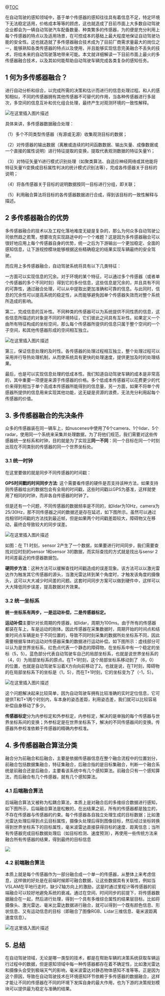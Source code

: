 


@[TOC](目录)

在自动驾驶的感知领域中，基于单个传感器的感知往往具有着信息不足，特定环境下无法稳定适用，价格成本等等的顾虑，这也就造成了目前市面上大多数自动驾驶企业都会为一辆自动驾驶汽车配备数量、种类繁多的传感器，为的便是充分利用上每个传感器的特点以及适用场景，在可控成本的基础上最大程度地保证自动驾驶功能的安全性。这也就造就了多传感器融合技术成为了目前厂商需求量最大的岗位之一，能够熟知各类传感器的特点以及使用，并且能够实现信息完美融合不丢失的技术，将给未来的自动驾驶落地带来可能。本文就详细解读一下目前市面上最火的多传感器融合技术，以及其如何能帮助自动驾驶车辆完成各类复杂的感知任务。

## 1 何为多传感器融合？

进行自动分析和综合，以完成所需的决策和估计而进行的信息处理过程。和人的感知相似，不同的传感器拥有其他传感器不可替代的作用，当各种传感器进行多层次，多空间的信息互补和优化组合处理，最终产生对观测环境的一致性解释。

![在这里插入图片描述](https://img-blog.csdnimg.cn/a7af8af8a55a4124ad9ddee6ef711120.png)


具体来讲，多传感器数据融合处理：

（1）多个不同类型传感器（有源或无源）收集观测目标的数据；

（2）对传感器的输出数据（离散或连续的时间函数数据、输出矢量、成像数据或一个直接的属性说明）进行特征提取的变换，提取代表观测数据的特征矢量Yi；

（3）对特征矢量Yi进行模式识别处理（如聚类算法、自适应神经网络或其他能将特征矢量Yi变换成目标属性判决的统计模式识别法等），完成各传感器关于目标的说明；

（4）将各传感器关于目标的说明数据按同一目标进行分组，即关联；

（5）利用融合算法将目标的各传感器数据进行合成，得到该目标的一致性解释与描述。

## 2 多传感器融合的优势

多传感器融合的技术以及工程化落地难度无疑是复杂的，那么为何众多自动驾驶公司依然趋之若鹜，想要攻克实现路途中的一个个难题？这是因为多传感器融合可以很好地应用上每个传感器自身的优势，统一之后为下游输出一个更加稳定、全面的感知信息，让下游规控模块能够根据这些精确稳定的结果实现车辆最终的安全驾驶。

而应用上多传感器融合，自动驾驶系统将具有以下几类特征：

一方面可以实现信息的冗余。对于环境的某个特征，可以通过多个传感器（或者单个传感器的多个不同时刻）得到它的多份信息，这些信息是冗余的，并且具有不同的可靠性，通过融合处理，可以从中提取出更加准确和可靠的信息。与此同时，信息的冗余性可以提高系统的稳定性，从而能够避免因单个传感器失效而对整个系统所造成的影响。

第二，完成信息的互补性。不同种类的传感器可以为系统提供不同性质的信息，这些信息所描述的对象是不同的环境特征，它们彼此之间具有互补性。如果定义一个由所有特征构成的坐标空间，那么每个传感器所提供的信息只属于整个空间的一个子空间，和其他传感器形成的空间相互独立。

![在这里插入图片描述](https://img-blog.csdnimg.cn/5d7657eb582347d789f1b3ce7cf4c946.png)


第三，保证信息处理的及时性。各传感器的处理过程相互独立，整个处理过程可以采用并行导热处理机制，从而使系统具有更快的处理速度，提供更加及时的处理结果。

最后，也是可以实现信息处理的低成本性。我们知道自动驾驶车辆的成本是非常高的，其中重要一项便是来源于传感器的价格。多个低成本传感器可以花费更少的代价来得到相当于单个高成本传感器所能得到的信息量，另一方面，如果不将单个传感器所提供的信息用来实现其他功能，这无疑是资源的浪费，无法充分利用起每个传感器的价值。

## 3. 多传感器融合的先决条件

众多的传感器装在同一辆车上，如nuscenes中使用了6个camera、1个lidar、5个radar，使用同一个系统来采集并处理数据，为了将他们规范，我们需要对这些传感器统一坐标系和时钟，目的就是为了实现**三同一不同**：同一个目标在同一个时刻出现在不同类别的传感器的同一个世界坐标处。 

### 3.1 统一时钟

在这里要做的就是同步不同传感器的时间戳：

**GPS时间戳的时间同步方法**: 这个需要看传感的硬件是否支持该种方法，如果支持则传感器给出的数据包会有全局的时间戳，这些时间戳以GPS为基准，这样就使用了相同的时钟，而非各自传感器的时钟了。

但是还有一个问题，不同传感器的数据频率是不同的，如lidar为10Hz，camera为25/30Hz，那不同传感器之间的数据还是存在延迟，如下图所示。虽然可以通过找相邻时间戳的方法找到最近帧，但是如果两个时间戳差距较大，障碍物又在移动，最终会导致较大的同步误差。

![在这里插入图片描述](https://img-blog.csdnimg.cn/e14420278fa6436db3b7c7f138a447b1.png)

 

如图：在 T1 时刻，sensor 2产生了一个数据，如果要进行时间同步，我们需要查找对应时刻的sensor 1和sensor 3的数据，而实际查找的方式就是找出与sensr 2时间差最近的传感器数据包。

**硬同步方法**：这种方法可以缓解查找时间戳造成的误差现象。该方法可以以激光雷达作为触发其它传感器的源头，当激光雷达转到某个角度时，才触发该角度的摄像头，这可以大大减少时间差的问题。这套时间同步方案可以做到硬件中，这样可以大大降低同步误差，提高数据对齐效果。

### 3.2 统一坐标系

**统一坐标系有两步，一是运动补偿，二是传感器标定。**

**运动补偿**主要针对长周期的传感器，如lidar，周期为100ms。由于所有的传感器都装在车上，车是运动的刚体。因此传感器在采集数据时，周期开始的时间点和结束时间点车辆是处于不同位置的，导致不同时刻采集的数据所处坐标系不同，因此需要根据车体的运动对传感器采集的数据进行运动补偿。如下图所示：虚线部分可以认为是世界坐标系，红色点代表一个静态的障碍物，在坐标系中有一个稳定的坐标（5，5）。蓝色部分代表自动驾驶车自己的局部坐标系，也就是说世界坐标系的（4，0）为局部坐标系的原点。在T+1时刻，这个局部坐标系移动到了（6，0）的位置，也就是自动驾驶车沿着X方向向前移动了2。也就是说，在T时刻，障碍物的在局部坐标系下的坐标是（1，5），而在T+1时刻，它的坐标变为了（-1，5）。

 
![在这里插入图片描述](https://img-blog.csdnimg.cn/ca2e68d200944656a87391270653ba12.png)

 

 这个问题解决起来比较简单，因为自动驾驶车拥有比较准确的实时定位信息，它可提供T和T+1两个时刻内，车本身的姿态差距，利用姿态差，我们就可以比较容易补偿自身移动了多少。

**传感器标定**分为内参标定和外参标定，内参标定，解决的是单独的每个传感器与世界坐标系间的变换；外参标定是在世界坐标系下，解决的不同传感器间的变换。传感器外参校准依赖于传感器的精确内参校准。

## 4. 多传感器融合算法分类

融合分为前融合和后融合，主要是依据传感器信息在整个融合流程中的位置划分，前融合包括数据集融合，特征集融合，后融合指的是目标集融合，判断一个融合系统是前融合还是后融合，主要看该系统中有几个感知算法。前融合只有一个感知算法，而后融合有几个传感器，就有几个感知算法。

### 4.1 后端融合算法

后端融合算法又被称为松耦合算法，本质上是对融合后的多维综合数据进行感知，如下图所示，后端融合算法是松散的，在出结果之前，所有的传感器都是独立的，不存在传感器与传感器的约束。每个传感器各自独立处理生成的目标数据；比如激光雷达处理后得到点云目标属性，摄像头处理后得到图像目标，然后经过坐标转换得到世界坐标系下的目标属性，毫米波雷达直接获得目标的速度、距离信息；当所有传感器完成目标数据处理后（如目标检测、速度预测），再使用一些传统方法来融合所有传感器的结果，得到最终的目标信息

![](https://img-blog.csdnimg.cn/6e783ba195964017aef96bf7204b683c.png)

### 4.2 前端融合算法

本质上就是每个传感器作为一部分融合成一个单一的传感器，从整体上来考虑信息，这样做的好处是在前端时候即可融合数据，让这些数据具有关联性，例如当VSLAM在平地行走时，缺少Z轴方向上的激励，这是时通过里程计等传感器的前端融合可以较好地避免系统的衰减。通过在空间、时间同步的前提下，将传感器数据融合在一起，然后进行处理，得到一个具有多维综合属性的结果层目标。比如将摄像头、激光雷达、毫米比雷达数据进行融合，就可以得到一个既有颜色信息、形状信息、又有运动信息的目标（即融合了图像RGB、Lidar三维信息、毫米波距离速度信息）。

![在这里插入图片描述](https://img-blog.csdnimg.cn/2ccde02dbd074807bda31fb256713610.png)



## 5. 总结

在自动驾驶领域，无论是哪一类型的技术，都是在帮助车辆的决策系统获取车辆运行过程中的数据，但是感知领域中每一种传感器都存在着不确定性，比如激光雷达和摄像头会受到极端天气的影响，毫米波雷达对静态物体感知不准等等。正是因为这个原因，导致在自动驾驶技术在环境感知环节依赖于多传感器的数据融合，这样才能让不同的传感器在不同的环境下发挥自身的最大作用，也为下游的决策规划模块可以提供最为稳定与准确的结果。


